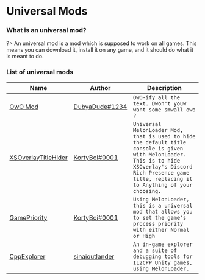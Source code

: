 # Universal Mods

### What is an universal mod?

?> An universal mod is a mod which is supposed to work on all games. This means you can download it, install it on any game, and it should do what it is meant to do.

### List of universal mods

| Name | Author | Description |
|-|-|-|
| [OwO Mod](https://github.com/DubyaDude/OwO-Mod/releases) | [DubyaDude#1234](https://github.com/DubyaDude) | `OwO-ify all the text. Dwon't youw want some smwall owo ?` |
| [XSOverlayTitleHider](https://github.com/KortyBoi/XSOverlayTitleHider/releases) | [KortyBoi#0001](https://github.com/KortyBoi) | `Universal MelonLoader Mod, that is used to hide the default title console is given with MelonLoader. This is to hide XSOverlay's Discord Rich Presence game title, replacing it to Anything of your choosing.` |
| [GamePriority](https://github.com/KortyBoi/GamePriority/releases) | [KortyBoi#0001](https://github.com/KortyBoi) | `Using MelonLoader, this is a universal mod that allows you to set the game's process priority with either Normal or High` |
| [CppExplorer](https://github.com/sinaioutlander/CppExplorer/releases) | [sinaioutlander](https://github.com/sinaioutlander) | `An in-game explorer and a suite of debugging tools for IL2CPP Unity games, using MelonLoader.` |                                                                                                 |  |
